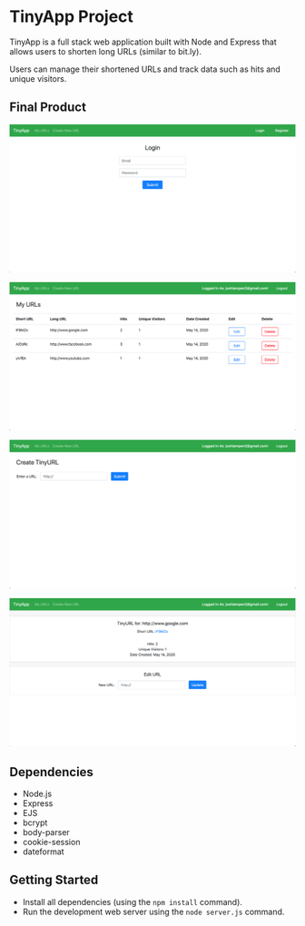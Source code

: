 # TinyApp Project

TinyApp is a full stack web application built with Node and Express that allows users to shorten long URLs (similar to bit.ly).

Users can manage their shortened URLs and track data such as hits and unique visitors.

## Final Product

!["Login Page"](https://github.com/JoshLampen/tinyapp/blob/master/docs/login-page.png?raw=true)

!["URLs Page"](https://github.com/JoshLampen/tinyapp/blob/master/docs/urls-page.png?raw=true)

!["New URL Page"](https://github.com/JoshLampen/tinyapp/blob/master/docs/new-url-page.png?raw=true)

!["Show URL Page"](https://github.com/JoshLampen/tinyapp/blob/master/docs/show-url-page.png?raw=true)

## Dependencies

- Node.js
- Express
- EJS
- bcrypt
- body-parser
- cookie-session
- dateformat

## Getting Started

- Install all dependencies (using the `npm install` command).
- Run the development web server using the `node server.js` command.